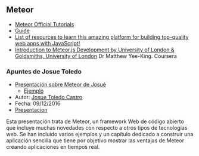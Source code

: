 ## Meteor

* [Meteor Official Tutorials](https://www.meteor.com/tutorials)
* [Guide](https://guide.meteor.com/)
* [List of resources to learn this amazing platform for building top-quality web apps with JavaScript!](https://github.com/ericdouglas/Meteor-Learning)
* [Introduction to Meteor.js Development by University of London & Goldsmiths, University of London](https://www.coursera.org/learn/meteor-development/home/welcome) Dr Matthew Yee-King. Coursera

### Apuntes de Josue Toledo

* [Presentación sobre Meteor de Josué](https://casianorodriguezleon.gitbooks.io/presentaciones-de-sytw-2016-2017/content/meteor/>)
  - [Ejemplo](https://github.com/ULL-ESIT-SYTW-1617/animalesMeteor/tree/master)
* Autor: [Josue Toledo Castro](https://github.com/JosueTC94)
* Fecha: 09/12/2016
* [Presentacion](https://docs.google.com/presentation/d/1INhdFOstXjSEmNb4zryffPExZQcBSNVt9LvMPJqhGZA/edit?usp=sharing)

Esta presentación trata de Meteor, un framework Web de código abierto que incluye muchas novedades con respecto a otros tipos de tecnologías web. Se han incluido varios ejemplos y un capítulo dedicado a construir una aplicación sencilla que tiene por objetivo mostrar las ventajas de Meteor creando aplicaciones en tiempos real.
